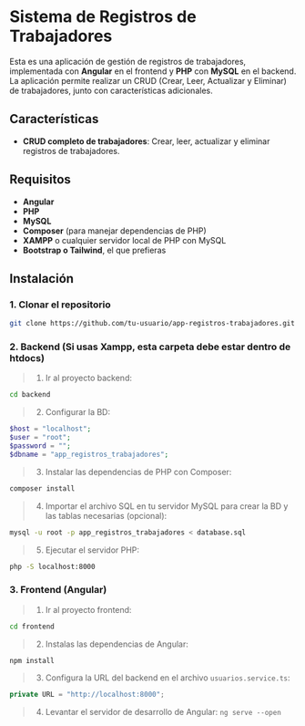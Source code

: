 # Sistema de Registros de Trabajadores

Esta es una aplicación de gestión de registros de trabajadores, implementada con **Angular** en el frontend y **PHP** con **MySQL** en el backend. La aplicación permite realizar un CRUD (Crear, Leer, Actualizar y Eliminar) de trabajadores, junto con características adicionales.

## Características

- **CRUD completo de trabajadores**: Crear, leer, actualizar y eliminar registros de trabajadores.

## Requisitos

- **Angular**
- **PHP**
- **MySQL**
- **Composer** (para manejar dependencias de PHP)
- **XAMPP** o cualquier servidor local de PHP con MySQL
- **Bootstrap o Tailwind**, el que prefieras

## Instalación

### 1. Clonar el repositorio

```bash
git clone https://github.com/tu-usuario/app-registros-trabajadores.git
```

### 2. Backend (Si usas Xampp, esta carpeta debe estar dentro de htdocs)
> 1. Ir al proyecto backend: 
```bash
cd backend
```
> 2. Configurar la BD:
```php
$host = "localhost";
$user = "root";
$password = "";
$dbname = "app_registros_trabajadores";
```
> 3. Instalar las dependencias de PHP con Composer:
```bash
composer install
```
> 4. Importar el archivo SQL en tu servidor MySQL para crear la BD y las tablas necesarias (opcional):
```bash
mysql -u root -p app_registros_trabajadores < database.sql
```
> 5. Ejecutar el servidor PHP:
```bash
php -S localhost:8000
```
### 3.  Frontend (Angular)
> 1. Ir al proyecto frontend:
```bash
cd frontend
```
> 2. Instalas las dependencias de Angular:
```bash 
npm install 
```
> 3. Configura la URL del backend en el archivo `usuarios.service.ts`:
```typescript
private URL = "http://localhost:8000";
```
> 4. Levantar el servidor de desarrollo de Angular: `ng serve --open`

